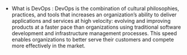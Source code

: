 - What is DevOps :
      DevOps is the combination of cultural philosophies, practices, 
      and tools that increases an organization’s ability to deliver applications and services at high velocity: 
      evolving and improving products at a faster pace than organizations using traditional software development 
      and infrastructure management processes. This speed enables organizations to better serve their customers 
      and compete more effectively in the market.



